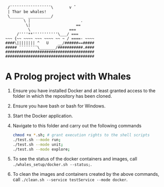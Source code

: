 ```
 /¯¯¯¯¯¯¯¯¯¯¯¯¯¯¯¯¯¯\       v ˇ
 | Thar be whales!
 \______  __________/
        \ |                      .
         \|                    ==
          \                 ===
     /''''**'''''''''''\___/ ===
~~~ {~~ ~~~~ ~~~ ~~~~ ~~ ~ / ====- ~~~~
####\|||||||| ^   U    __/######==#####
##### ¯¯¯¯¯¯¯¯\_______/###########.####
#######################################
#######################################
```

# A Prolog project with Whales #

1. Ensure you have installed Docker and at least granted access to the folder in which the repository has been cloned.
2. Ensure you have bash or bash for Windows.
3. Start the Docker application.
4. Navigate to this folder and carry out the following commands

    ```bash
    chmod +x *.sh; # grant execution rights to the shell scripts
    ./test.sh --mode run;
    ./test.sh --mode unit;
    ./test.sh --mode explore;
    ```

5. To see the status of the docker containers and images,
    call `./whales_setup/docker.sh --status;`.
6. To clean the images and containers created by the above commands,
    call `./clean.sh --service testService --mode docker`.
